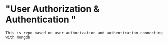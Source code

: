 # "User Authorization & Authentication "
    This is repo based on user authorization and authentication connecting with mongdb  
